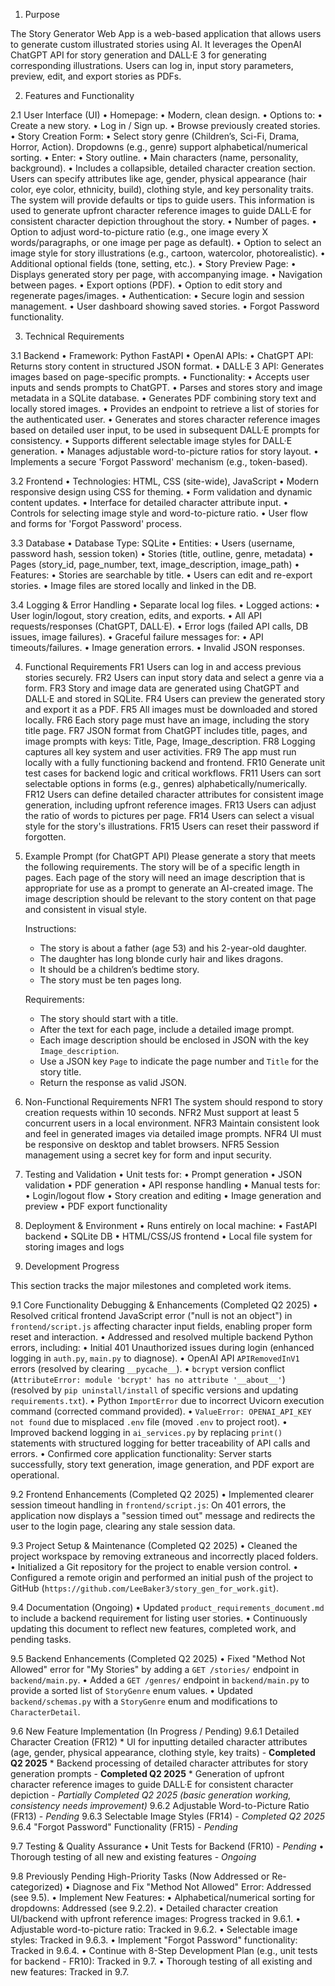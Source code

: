 1. Purpose

The Story Generator Web App is a web-based application that allows users to generate custom illustrated stories using AI. It leverages the OpenAI ChatGPT API for story generation and DALL·E 3 for generating corresponding illustrations. Users can log in, input story parameters, preview, edit, and export stories as PDFs.

2. Features and Functionality

2.1 User Interface (UI)
	•	Homepage:
	•	Modern, clean design.
	•	Options to:
	•	Create a new story.
	•	Log in / Sign up.
	•	Browse previously created stories.
	•	Story Creation Form:
	•	Select story genre (Children’s, Sci-Fi, Drama, Horror, Action). Dropdowns (e.g., genre) support alphabetical/numerical sorting.
	•	Enter:
	•	Story outline.
	•	Main characters (name, personality, background).
	•	Includes a collapsible, detailed character creation section. Users can specify attributes like age, gender, physical appearance (hair color, eye color, ethnicity, build), clothing style, and key personality traits. The system will provide defaults or tips to guide users. This information is used to generate upfront character reference images to guide DALL·E for consistent character depiction throughout the story.
	•	Number of pages.
	•	Option to adjust word-to-picture ratio (e.g., one image every X words/paragraphs, or one image per page as default).
	•	Option to select an image style for story illustrations (e.g., cartoon, watercolor, photorealistic).
	•	Additional optional fields (tone, setting, etc.).
	•	Story Preview Page:
	•	Displays generated story per page, with accompanying image.
	•	Navigation between pages.
	•	Export options (PDF).
	•	Option to edit story and regenerate pages/images.
	•	Authentication:
	•	Secure login and session management.
	•	User dashboard showing saved stories.
	•	Forgot Password functionality.

3. Technical Requirements

3.1 Backend
	•	Framework: Python FastAPI
	•	OpenAI APIs:
	•	ChatGPT API: Returns story content in structured JSON format.
	•	DALL·E 3 API: Generates images based on page-specific prompts.
	•	Functionality:
	•	Accepts user inputs and sends prompts to ChatGPT.
	•	Parses and stores story and image metadata in a SQLite database.
	•	Generates PDF combining story text and locally stored images.
	•	Provides an endpoint to retrieve a list of stories for the authenticated user.
	•	Generates and stores character reference images based on detailed user input, to be used in subsequent DALL·E prompts for consistency.
	•	Supports different selectable image styles for DALL·E generation.
	•	Manages adjustable word-to-picture ratios for story layout.
	•	Implements a secure 'Forgot Password' mechanism (e.g., token-based).

3.2 Frontend
	•	Technologies: HTML, CSS (site-wide), JavaScript
	•	Modern responsive design using CSS for theming.
	•	Form validation and dynamic content updates.
	•	Interface for detailed character attribute input.
	•	Controls for selecting image style and word-to-picture ratio.
	•	User flow and forms for 'Forgot Password' process.

3.3 Database
	•	Database Type: SQLite
	•	Entities:
	•	Users (username, password hash, session token)
	•	Stories (title, outline, genre, metadata)
	•	Pages (story_id, page_number, text, image_description, image_path)
	•	Features:
	•	Stories are searchable by title.
	•	Users can edit and re-export stories.
	•	Image files are stored locally and linked in the DB.

3.4 Logging & Error Handling
	•	Separate local log files.
	•	Logged actions:
	•	User login/logout, story creation, edits, and exports.
	•	All API requests/responses (ChatGPT, DALL·E).
	•	Error logs (failed API calls, DB issues, image failures).
	•	Graceful failure messages for:
	•	API timeouts/failures.
	•	Image generation errors.
	•	Invalid JSON responses.

4. Functional Requirements
    FR1	Users can log in and access previous stories securely.
    FR2	Users can input story data and select a genre via a form.
    FR3	Story and image data are generated using ChatGPT and DALL·E and stored in SQLite.
    FR4	Users can preview the generated story and export it as a PDF.
    FR5	All images must be downloaded and stored locally.
    FR6	Each story page must have an image, including the story title page.
    FR7	JSON format from ChatGPT includes title, pages, and image prompts with keys: Title, Page, Image_description.
    FR8	Logging captures all key system and user activities.
    FR9	The app must run locally with a fully functioning backend and frontend.
    FR10	Generate unit test cases for backend logic and critical workflows.
    FR11 Users can sort selectable options in forms (e.g., genres) alphabetically/numerically.
    FR12 Users can define detailed character attributes for consistent image generation, including upfront reference images.
    FR13 Users can adjust the ratio of words to pictures per page.
    FR14 Users can select a visual style for the story's illustrations.
    FR15 Users can reset their password if forgotten.

5. Example Prompt (for ChatGPT API)
    Please generate a story that meets the following requirements. The story will be of a specific length in pages. Each page of the story will need an image description that is appropriate for use as a prompt to generate an AI-created image. The image description should be relevant to the story content on that page and consistent in visual style.

    Instructions:
    - The story is about a father (age 53) and his 2-year-old daughter.
    - The daughter has long blonde curly hair and likes dragons.
    - It should be a children’s bedtime story.
    - The story must be ten pages long.

    Requirements:
    - The story should start with a title.
    - After the text for each page, include a detailed image prompt.
    - Each image description should be enclosed in JSON with the key `Image_description`.
    - Use a JSON key `Page` to indicate the page number and `Title` for the story title.
    - Return the response as valid JSON.

6. Non-Functional Requirements
    NFR1	The system should respond to story creation requests within 10 seconds.
    NFR2	Must support at least 5 concurrent users in a local environment.
    NFR3	Maintain consistent look and feel in generated images via detailed image prompts.
    NFR4	UI must be responsive on desktop and tablet browsers.
    NFR5	Session management using a secret key for form and input security.

7. Testing and Validation
	•	Unit tests for:
	•	Prompt generation
	•	JSON validation
	•	PDF generation
	•	API response handling
	•	Manual tests for:
	•	Login/logout flow
	•	Story creation and editing
	•	Image generation and preview
	•	PDF export functionality

8. Deployment & Environment
	•	Runs entirely on local machine:
	•	FastAPI backend
	•	SQLite DB
	•	HTML/CSS/JS frontend
	•	Local file system for storing images and logs

9. Development Progress

This section tracks the major milestones and completed work items.

9.1 Core Functionality Debugging & Enhancements (Completed Q2 2025)
    •   Resolved critical frontend JavaScript error ("null is not an object") in `frontend/script.js` affecting character input fields, enabling proper form reset and interaction.
    •   Addressed and resolved multiple backend Python errors, including:
        •   Initial 401 Unauthorized issues during login (enhanced logging in `auth.py`, `main.py` to diagnose).
        •   OpenAI API `APIRemovedInV1` errors (resolved by clearing `__pycache__`).
        •   `bcrypt` version conflict (`AttributeError: module 'bcrypt' has no attribute '__about__'`) (resolved by `pip uninstall/install` of specific versions and updating `requirements.txt`).
        •   Python `ImportError` due to incorrect Uvicorn execution command (corrected command provided).
        •   `ValueError: OPENAI_API_KEY not found` due to misplaced `.env` file (moved `.env` to project root).
    •   Improved backend logging in `ai_services.py` by replacing `print()` statements with structured logging for better traceability of API calls and errors.
    •   Confirmed core application functionality: Server starts successfully, story text generation, image generation, and PDF export are operational.

9.2 Frontend Enhancements (Completed Q2 2025)
    •   Implemented clearer session timeout handling in `frontend/script.js`: On 401 errors, the application now displays a "session timed out" message and redirects the user to the login page, clearing any stale session data.

9.3 Project Setup & Maintenance (Completed Q2 2025)
    •   Cleaned the project workspace by removing extraneous and incorrectly placed folders.
    •   Initialized a Git repository for the project to enable version control.
    •   Configured a remote origin and performed an initial push of the project to GitHub (`https://github.com/LeeBaker3/story_gen_for_work.git`).

9.4 Documentation (Ongoing)
    •   Updated `product_requirements_document.md` to include a backend requirement for listing user stories.
    •   Continuously updating this document to reflect new features, completed work, and pending tasks.

9.5 Backend Enhancements (Completed Q2 2025)
    •   Fixed "Method Not Allowed" error for "My Stories" by adding a `GET /stories/` endpoint in `backend/main.py`.
    •   Added a `GET /genres/` endpoint in `backend/main.py` to provide a sorted list of `StoryGenre` enum values.
    •   Updated `backend/schemas.py` with a `StoryGenre` enum and modifications to `CharacterDetail`.

9.6 New Feature Implementation (In Progress / Pending)
    9.6.1 Detailed Character Creation (FR12)
        *   UI for inputting detailed character attributes (age, gender, physical appearance, clothing style, key traits) - **Completed Q2 2025**
        *   Backend processing of detailed character attributes for story generation prompts - **Completed Q2 2025**
        *   Generation of upfront character reference images to guide DALL·E for consistent character depiction - *Partially Completed Q2 2025 (basic generation working, consistency needs improvement)*
    9.6.2 Adjustable Word-to-Picture Ratio (FR13) - *Pending*
    9.6.3 Selectable Image Styles (FR14) - *Completed Q2 2025*
    9.6.4 "Forgot Password" Functionality (FR15) - *Pending*

9.7 Testing & Quality Assurance
    •   Unit Tests for Backend (FR10) - *Pending*
    •   Thorough testing of all new and existing features - *Ongoing*

9.8 Previously Pending High-Priority Tasks (Now Addressed or Re-categorized)
    •   Diagnose and Fix "Method Not Allowed" Error: Addressed (see 9.5).
    •   Implement New Features:
        •   Alphabetical/numerical sorting for dropdowns: Addressed (see 9.2.2).
        •   Detailed character creation UI/backend with upfront reference images: Progress tracked in 9.6.1.
        •   Adjustable word-to-picture ratio: Tracked in 9.6.2.
        •   Selectable image styles: Tracked in 9.6.3.
    •   Implement "Forgot Password" functionality: Tracked in 9.6.4.
    •   Continue with 8-Step Development Plan (e.g., unit tests for backend - FR10): Tracked in 9.7.
    •   Thorough testing of all existing and new features: Tracked in 9.7.